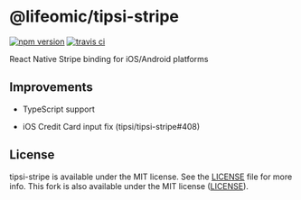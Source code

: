 # @lifeomic/tipsi-stripe

[![npm version](https://img.shields.io/npm/v/@lifeomic/tipsi-stripe?color=neon&style=flat-square)](https://www.npmjs.com/package/@lifeomic/tipsi-stripe)
[![travis ci](https://img.shields.io/travis/lifeomic/tipsi-stripe)](https://travis-ci.org/lifeomic/tipsi-stripe)

React Native Stripe binding for iOS/Android platforms

## Improvements

- TypeScript support

- iOS Credit Card input fix (tipsi/tipsi-stripe#408)

## License

tipsi-stripe is available under the MIT license. See the [LICENSE](https://github.com/tipsi/tipsi-stripe/tree/master/LICENSE) file for more info. This fork is also available under the MIT license ([LICENSE](https://github.com/lifeomic/tipsi-stripe/tree/master/LICENSE)).
